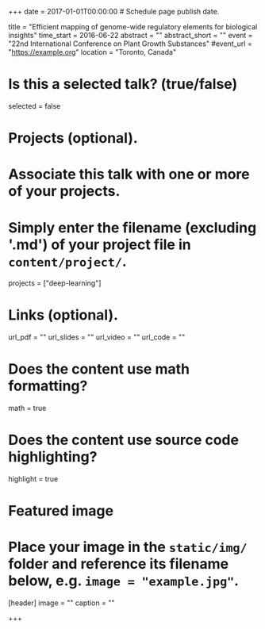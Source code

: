 +++
date = 2017-01-01T00:00:00  # Schedule page publish date.

title = "Efficient mapping of genome-wide regulatory elements for biological insights"
time_start = 2016-06-22
abstract = ""
abstract_short = ""
event = "22nd International Conference on Plant Growth Substances"
#event_url = "https://example.org"
location = "Toronto, Canada"

# Is this a selected talk? (true/false)
selected = false

# Projects (optional).
#   Associate this talk with one or more of your projects.
#   Simply enter the filename (excluding '.md') of your project file in `content/project/`.
projects = ["deep-learning"]

# Links (optional).
url_pdf = ""
url_slides = ""
url_video = ""
url_code = ""

# Does the content use math formatting?
math = true

# Does the content use source code highlighting?
highlight = true

# Featured image
# Place your image in the `static/img/` folder and reference its filename below, e.g. `image = "example.jpg"`.
[header]
image = ""
caption = ""

+++

